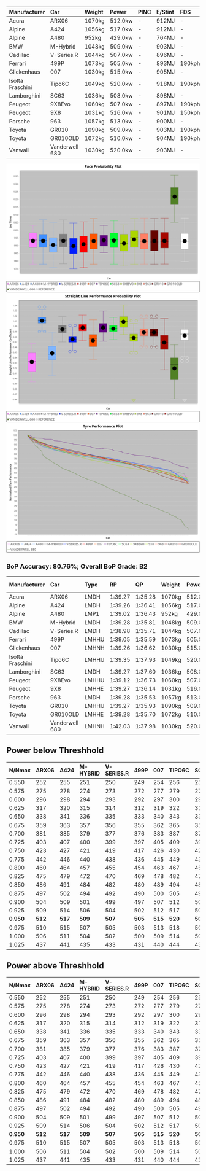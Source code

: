 | Manufacturer     | Car            | Weight | Power   | PINC    | E/Stint | FDS     |
|:-|:-|:-|:-|:-|:-|:-|
| Acura            | ARX06          | 1070kg | 512.0kw |    -    | 912MJ   |    -    |
| Alpine           | A424           | 1056kg | 517.0kw |    -    | 912MJ   |    -    |
| Alpine           | A480           | 952kg  | 429.0kw |    -    | 764MJ   |    -    |
| BMW              | M-Hybrid       | 1048kg | 509.0kw |    -    | 903MJ   |    -    |
| Cadillac         | V-Series.R     | 1044kg | 507.0kw |    -    | 896MJ   |    -    |
| Ferrari          | 499P           | 1073kg | 505.0kw |    -    | 893MJ   | 190kph  |
| Glickenhaus      | 007            | 1030kg | 515.0kw |    -    | 905MJ   |    -    |
| Isotta Fraschini | Tipo6C         | 1049kg | 520.0kw |    -    | 918MJ   | 190kph  |
| Lamborghini      | SC63           | 1036kg | 508.0kw |    -    | 898MJ   |    -    |
| Peugeot          | 9X8Evo         | 1060kg | 507.0kw |    -    | 897MJ   | 190kph  |
| Peugeot          | 9X8            | 1031kg | 516.0kw |    -    | 901MJ   | 150kph  |
| Porsche          | 963            | 1057kg | 513.0kw |    -    | 900MJ   |    -    |
| Toyota           | GR010          | 1090kg | 509.0kw |    -    | 903MJ   | 190kph  |
| Toyota           | GR010OLD       | 1072kg | 510.0kw |    -    | 904MJ   | 190kph  |
| Vanwall          | Vanderwell 680 | 1030kg | 520.0kw |    -    | 903MJ   |    -    |

![PACECHART](./IMG/ACOMETHOD.png)
![STRAIGHTLINEPERFORMANCECHART](./IMG/ACOMETHOD_sp.png)
![TYREPERFORMANCECHART](./IMG/ACOMETHOD_tw.png)

### BoP Accuracy: 80.76%; Overall BoP Grade: B2
| Manufacturer     | Car            | Type  | RP      | QP      | Weight | Power¹  | Threshhold | PINC    | Power²   | E/Stint | AVG Vmax  | FDS     | RDLC | L/Stint | BOP-Grade | Model Accuracy | Model Points | Match%  | SimDiff |
|:-|:-|:-|:-|:-|:-|:-|:-|:-|:-|:-|:-|:-|:-|:-|:-|:-|:-|:-|:-|
| Acura            | ARX06          | LMDH  | 1:39.27 | 1:35.28 | 1070kg | 512.0kw | 210.0kph   |    -    | 512.00kw |  912MJ  | 298.81kph |    -    | 1.00 | 29      | -B2       | 100.00%        | 995          | 84.03%  | #       |
| Alpine           | A424           | LMDH  | 1:39.26 | 1:36.41 | 1056kg | 517.0kw | 210.0kph   |    -    | 517.00kw |  912MJ  | 312.49kph |    -    | 0.99 | 29      | -A2       | 100.00%        | 635          | 93.10%  | #       |
| Alpine           | A480           | LMP1  | 1:39.02 | 1:36.43 |  952kg | 429.0kw | 210.0kph   |    -    | 429.00kw |  764MJ  | 300.02kph |    -    | 0.97 | 27      | -B2       | 94.90%         | 707          | 84.33%  | #       |
| BMW              | M-Hybrid       | LMDH  | 1:39.28 | 1:35.81 | 1048kg | 509.0kw | 210.0kph   |    -    | 509.00kw |  903MJ  | 309.47kph |    -    | 1.00 | 29      | -A2       | 100.00%        | 1696         | 93.44%  | #       |
| Cadillac         | V-Series.R     | LMDH  | 1:38.98 | 1:35.71 | 1044kg | 507.0kw | 210.0kph   |    -    | 507.00kw |  896MJ  | 305.38kph |    -    | 1.01 | 29      | -B1       | 88.64%         | 2076         | 85.36%  | #       |
| Ferrari          | 499P           | LMHHU | 1:39.05 | 1:35.59 | 1073kg | 505.0kw | 210.0kph   |    -    | 505.00kw |  893MJ  | 307.94kph | 190kph  | 1.02 | 29      | -B1       | 91.94%         | 2476         | 87.59%  | #       |
| Glickenhaus      | 007            | LMHNH | 1:39.26 | 1:36.62 | 1030kg | 515.0kw | 210.0kph   |    -    | 515.00kw |  905MJ  | 307.72kph |    -    | 0.96 | 29      | ~A1       | 95.63%         | 1510         | 97.41%  | #       |
| Isotta Fraschini | Tipo6C         | LMHHU | 1:39.35 | 1:37.93 | 1049kg | 520.0kw | 210.0kph   |    -    | 520.00kw |  918MJ  | 311.21kph | 190kph  | 1.05 | 29      | +Ω1       | 100.00%        | 66           | 47.00%  | #       |
| Lamborghini      | SC63           | LMDH  | 1:39.27 | 1:37.60 | 1036kg | 508.0kw | 210.0kph   |    -    | 508.00kw |  898MJ  | 310.25kph |    -    | 1.05 | 29      | -A2       | 100.00%        | 504          | 91.84%  | #       |
| Peugeot          | 9X8Evo         | LMHHU | 1:39.12 | 1:36.73 | 1060kg | 507.0kw | 210.0kph   |    -    | 507.00kw |  897MJ  | 310.87kph | 190kph  | 0.99 | 29      | -B2       | 100.00%        | 249          | 80.63%  | #       |
| Peugeot          | 9X8            | LMHHE | 1:39.27 | 1:36.14 | 1031kg | 516.0kw | 210.0kph   |    -    | 516.00kw |  901MJ  | 307.76kph | 150kph  | 1.03 | 29      | ~A1       | 98.33%         | 2173         | 96.52%  | ±1.41s  |
| Porsche          | 963            | LMDH  | 1:39.28 | 1:35.53 | 1057kg | 513.0kw | 210.0kph   |    -    | 513.00kw |  900MJ  | 308.12kph |    -    | 1.00 | 29      | ~A1       | 90.40%         | 5633         | 100.00% | #       |
| Toyota           | GR010          | LMHHU | 1:39.27 | 1:35.93 | 1090kg | 509.0kw | 210.0kph   |    -    | 509.00kw |  903MJ  | 305.91kph | 190kph  | 1.00 | 29      | ~A1       | 90.11%         | 3235         | 100.00% | #       |
| Toyota           | GR010OLD       | LMHHE | 1:39.28 | 1:35.70 | 1072kg | 510.0kw | 210.0kph   |    -    | 510.00kw |  904MJ  | 304.31kph | 190kph  | 1.03 | 29      | ~A1       | 99.03%         | 1536         | 96.90%  | #       |
| Vanwall          | Vanderwell 680 | LMHNH | 1:42.03 | 1:37.98 | 1030kg | 520.0kw | 210.0kph   |    -    | 520.00kw |  903MJ  | 299.70kph |    -    | 1.02 | 29      | +Ω2       | 97.68%         | 632          | -26.75% | #       |

## Power below Threshhold
| N/Nmax    | ARX06   | A424    | M-HYBRID | V-SERIES.R | 499P    | 007     | TIPO6C  | SC63    | 9X8EVO  | 9X8     | 963     | GR010   | GR010OLD | VANDERWELL 680 | ​     | RPM      | A480    |
|:-|:-|:-|:-|:-|:-|:-|:-|:-|:-|:-|:-|:-|:-|:-|:-|:-|:-|
|  0.550    |  252    |  255    |  251     |  250       |  249    |  254    |  256    |  250    |  250    |  254    |  253    |  251    |  251     |  256           |  ​    |   --     |   -     |
|  0.575    |  275    |  278    |  274     |  273       |  272    |  277    |  279    |  273    |  273    |  277    |  276    |  274    |  274     |  279           |  ​    |   --     |   -     |
|  0.600    |  296    |  298    |  294     |  293       |  292    |  297    |  300    |  293    |  293    |  298    |  296    |  294    |  295     |  300           |  ​    |   --     |   -     |
|  0.625    |  317    |  320    |  315     |  314       |  312    |  319    |  322    |  314    |  314    |  319    |  317    |  315    |  316     |  322           |  ​    |   --     |   -     |
|  0.650    |  338    |  341    |  336     |  335       |  333    |  340    |  343    |  335    |  335    |  340    |  338    |  336    |  337     |  343           |  ​    |   --     |   -     |
|  0.675    |  359    |  363    |  357     |  356       |  355    |  362    |  365    |  357    |  356    |  362    |  360    |  357    |  358     |  365           |  ​    |   --     |   -     |
|  0.700    |  381    |  385    |  379     |  377       |  376    |  383    |  387    |  378    |  377    |  384    |  382    |  379    |  380     |  387           |  ​    |   --     |   -     |
|  0.725    |  403    |  407    |  400     |  399       |  397    |  405    |  409    |  399    |  399    |  406    |  403    |  400    |  401     |  409           |  ​    |   --     |   -     |
|  0.750    |  423    |  427    |  421     |  419       |  417    |  426    |  430    |  420    |  419    |  427    |  424    |  421    |  422     |  430           |  ​    |   --     |   -     |
|  0.775    |  442    |  446    |  440     |  438       |  436    |  445    |  449    |  439    |  438    |  446    |  443    |  440    |  441     |  449           |  ​    |  5000    |  252    |
|  0.800    |  460    |  464    |  457     |  455       |  454    |  463    |  467    |  456    |  455    |  463    |  461    |  457    |  458     |  467           |  ​    |  5500    |  297    |
|  0.825    |  475    |  479    |  472     |  470       |  469    |  478    |  482    |  471    |  470    |  478    |  476    |  472    |  473     |  482           |  ​    |  6000    |  332    |
|  0.850    |  486    |  491    |  484     |  482       |  480    |  489    |  494    |  483    |  482    |  490    |  487    |  484    |  485     |  494           |  ​    |  6500    |  375    |
|  0.875    |  497    |  502    |  494     |  492       |  490    |  500    |  505    |  493    |  492    |  501    |  498    |  494    |  495     |  505           |  ​    |  7000    |  419    |
|  0.900    |  504    |  509    |  501     |  499       |  497    |  507    |  512    |  500    |  499    |  508    |  505    |  501    |  502     |  512           |  ​    |  7500    |  430    |
|  0.925    |  509    |  514    |  506     |  504       |  502    |  512    |  517    |  505    |  504    |  513    |  510    |  506    |  507     |  517           |  ​    |  8000    |  426    |
| **0.950** | **512** | **517** | **509**  | **507**    | **505** | **515** | **520** | **508** | **507** | **516** | **513** | **509** | **510**  | **520**        | **​** | **8500** | **429** |
|  0.975    |  510    |  515    |  507     |  505       |  503    |  513    |  518    |  506    |  505    |  514    |  511    |  507    |  508     |  518           |  ​    |  9000    |  214    |
|  1.000    |  506    |  511    |  504     |  502       |  500    |  509    |  514    |  503    |  502    |  510    |  507    |  504    |  505     |  514           |  ​    |   --     |   -     |
|  1.025    |  437    |  441    |  435     |  433       |  431    |  440    |  444    |  434    |  433    |  441    |  438    |  435    |  436     |  444           |  ​    |   --     |   -     |

## Power above Threshhold
| N/Nmax    | ARX06   | A424    | M-HYBRID | V-SERIES.R | 499P    | 007     | TIPO6C  | SC63    | 9X8EVO  | 9X8     | 963     | GR010   | GR010OLD | VANDERWELL 680 | ​     | RPM      | A480    |
|:-|:-|:-|:-|:-|:-|:-|:-|:-|:-|:-|:-|:-|:-|:-|:-|:-|:-|
|  0.550    |  252    |  255    |  251     |  250       |  249    |  254    |  256    |  250    |  250    |  254    |  253    |  251    |  251     |  256           |  ​    |   --     |   -     |
|  0.575    |  275    |  278    |  274     |  273       |  272    |  277    |  279    |  273    |  273    |  277    |  276    |  274    |  274     |  279           |  ​    |   --     |   -     |
|  0.600    |  296    |  298    |  294     |  293       |  292    |  297    |  300    |  293    |  293    |  298    |  296    |  294    |  295     |  300           |  ​    |   --     |   -     |
|  0.625    |  317    |  320    |  315     |  314       |  312    |  319    |  322    |  314    |  314    |  319    |  317    |  315    |  316     |  322           |  ​    |   --     |   -     |
|  0.650    |  338    |  341    |  336     |  335       |  333    |  340    |  343    |  335    |  335    |  340    |  338    |  336    |  337     |  343           |  ​    |   --     |   -     |
|  0.675    |  359    |  363    |  357     |  356       |  355    |  362    |  365    |  357    |  356    |  362    |  360    |  357    |  358     |  365           |  ​    |   --     |   -     |
|  0.700    |  381    |  385    |  379     |  377       |  376    |  383    |  387    |  378    |  377    |  384    |  382    |  379    |  380     |  387           |  ​    |   --     |   -     |
|  0.725    |  403    |  407    |  400     |  399       |  397    |  405    |  409    |  399    |  399    |  406    |  403    |  400    |  401     |  409           |  ​    |   --     |   -     |
|  0.750    |  423    |  427    |  421     |  419       |  417    |  426    |  430    |  420    |  419    |  427    |  424    |  421    |  422     |  430           |  ​    |   --     |   -     |
|  0.775    |  442    |  446    |  440     |  438       |  436    |  445    |  449    |  439    |  438    |  446    |  443    |  440    |  441     |  449           |  ​    |  5000    |  252    |
|  0.800    |  460    |  464    |  457     |  455       |  454    |  463    |  467    |  456    |  455    |  463    |  461    |  457    |  458     |  467           |  ​    |  5500    |  297    |
|  0.825    |  475    |  479    |  472     |  470       |  469    |  478    |  482    |  471    |  470    |  478    |  476    |  472    |  473     |  482           |  ​    |  6000    |  332    |
|  0.850    |  486    |  491    |  484     |  482       |  480    |  489    |  494    |  483    |  482    |  490    |  487    |  484    |  485     |  494           |  ​    |  6500    |  375    |
|  0.875    |  497    |  502    |  494     |  492       |  490    |  500    |  505    |  493    |  492    |  501    |  498    |  494    |  495     |  505           |  ​    |  7000    |  419    |
|  0.900    |  504    |  509    |  501     |  499       |  497    |  507    |  512    |  500    |  499    |  508    |  505    |  501    |  502     |  512           |  ​    |  7500    |  430    |
|  0.925    |  509    |  514    |  506     |  504       |  502    |  512    |  517    |  505    |  504    |  513    |  510    |  506    |  507     |  517           |  ​    |  8000    |  426    |
| **0.950** | **512** | **517** | **509**  | **507**    | **505** | **515** | **520** | **508** | **507** | **516** | **513** | **509** | **510**  | **520**        | **​** | **8500** | **429** |
|  0.975    |  510    |  515    |  507     |  505       |  503    |  513    |  518    |  506    |  505    |  514    |  511    |  507    |  508     |  518           |  ​    |  9000    |  214    |
|  1.000    |  506    |  511    |  504     |  502       |  500    |  509    |  514    |  503    |  502    |  510    |  507    |  504    |  505     |  514           |  ​    |   --     |   -     |
|  1.025    |  437    |  441    |  435     |  433       |  431    |  440    |  444    |  434    |  433    |  441    |  438    |  435    |  436     |  444           |  ​    |   --     |   -     |
